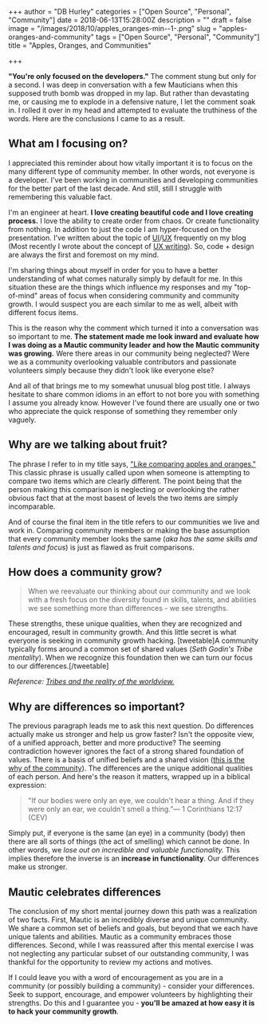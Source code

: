 +++
author = "DB Hurley"
categories = ["Open Source", "Personal", "Community"]
date = 2018-06-13T15:28:00Z
description = ""
draft = false
image = "/images/2018/10/apples_oranges-min--1-.png"
slug = "apples-oranges-and-community"
tags = ["Open Source", "Personal", "Community"]
title = "Apples, Oranges, and Communities"

+++


**"You're only focused on the developers."** The comment stung but only for a second. I was deep in conversation with a few Mauticians when this supposed truth bomb was dropped in my lap. But rather than devastating me, or causing me to explode in a defensive nature, I let the comment soak in. I rolled it over in my head and attempted to evaluate the truthiness of the words. Here are the conclusions I came to as a result.

## What am I focusing on?

I appreciated this reminder about how vitally important it is to focus on the many different type of community member. In other words, not everyone is a developer. I've been working in communities and developing communities for the better part of the last decade. And still, still I struggle with remembering this valuable fact.

I'm an engineer at heart. **I love creating beautiful code and I love creating process.** I love the ability to create order from chaos. Or create functionality from nothing. In addition to just the code I am hyper-focused on the presentation. I've written about the topic of [UI](http://dbhurley.com/the-importance-of-user-interface/)/[UX](http://dbhurley.com/the-importance-of-the-user-experience/) frequently on my blog (Most recently I wrote about the concept of [UX writing](http://dbhurley.com/the-power-of-small-words/)). So, code + design are always the first and foremost on my mind.

I'm sharing things about myself in order for you to have a better understanding of what comes naturally simply by default for me. In this situation these are the things which influence my responses and my "top-of-mind" areas of focus when considering community and community growth. I would suspect you are each similar to me as well, albeit with different focus items.

This is the reason why the comment which turned it into a conversation was so important to me. **The statement made me look inward and evaluate how I was doing as a Mautic community leader and how the Mautic community was growing.** Were there areas in our community being neglected? Were we as a community overlooking valuable contributors and passionate volunteers simply because they didn't look like everyone else?

And all of that brings me to my somewhat unusual blog post title. I always hesitate to share common idioms in an effort to not bore you with something I assume you already know. However I've found there are usually one or two who appreciate the quick response of something they remember only vaguely.

## Why are we talking about fruit?

The phrase I refer to in my title says, ["Like comparing apples and oranges."](https://en.wikipedia.org/wiki/Apples_and_oranges) This classic phrase is usually called upon when someone is attempting to compare two items which are clearly different. The point being that the person making this comparison is neglecting or overlooking the rather obvious fact that at the most basest of levels the two items are simply incomparable.

And of course the final item in the title refers to our communities we live and work in. Comparing community members or making the base assumption that every community member looks the same (_aka has the same skills and talents and focus_) is just as flawed as fruit comparisons.

## How does a community grow?

> When we reevaluate our thinking about our community and we look with a fresh focus on the diversity found in skills, talents, and abilities we see something more than differences - we see strengths.

These strengths, these unique qualities, when they are recognized and encouraged, result in community growth. And this little secret is what everyone is seeking in community growth hacking. [tweetable]A community typically forms around a common set of shared values (_Seth Godin's Tribe mentality_). When we recognize this foundation then we can turn our focus to our differences.[/tweetable]

_Reference: [Tribes and the reality of the worldview.](https://seths.blog/2013/09/qa-tribes-and-the-reality-of-worldview/)_

## Why are differences so important?

The previous paragraph leads me to ask this next question. Do differences actually make us stronger and help us grow faster? Isn't the opposite view, of a unified approach, better and more productive? The seeming contradiction however ignores the fact of a strong shared foundation of values. There is a basis of unified beliefs and a shared vision ([this is the why of the community](http://dbhurley.com/the-power-of-passionate-people/)). The differences are the unique additional qualities of each person. And here's the reason it matters, wrapped up in a biblical expression:

> "If our bodies were only an eye, we couldn't hear a thing. And if they were only an ear, we couldn't smell a thing.”— 1 Corinthians 12:17 (CEV)

Simply put, if everyone is the same (an eye) in a community (body) then there are all sorts of things (the act of smelling) which cannot be done. In other words, we _lose out on incredible and valuable functionality._ This implies therefore the inverse is an **increase in functionality**. Our differences make us stronger.

## Mautic celebrates differences

The conclusion of my short mental journey down this path was a realization of two facts. First, Mautic is an incredibly diverse and unique community. We share a common set of beliefs and goals, but beyond that we each have unique talents and abilities. Mautic as a community embraces those differences. Second, while I was reassured after this mental exercise I was not neglecting any particular subset of our outstanding community, I was thankful for the opportunity to review my actions and motives.

If I could leave you with a word of encouragement as you are in a community (or possibly building a community) - consider your differences. Seek to support, encourage, and empower volunteers by highlighting their strengths. Do this and I guarantee you - **you'll be amazed at how easy it is to hack your community growth**.

